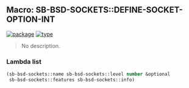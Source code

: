 ## Macro: SB-BSD-SOCKETS::DEFINE-SOCKET-OPTION-INT
[![package](https://img.shields.io/badge/Package-SB--BSD--SOCKETS-5f9ea0.svg?style=social&colorA=999999)](../) [![type](https://img.shields.io/badge/Type-Macro-5f9ea0.svg?style=social&colorA=999999)](../#macro) 

> No description.

### Lambda list
```cl
(sb-bsd-sockets::name sb-bsd-sockets::level number &optional
 sb-bsd-sockets::features sb-bsd-sockets::info)
```

